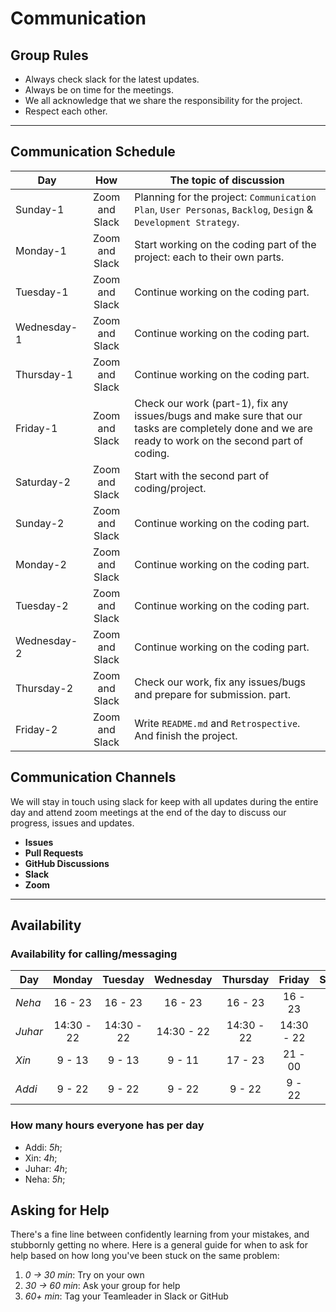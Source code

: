 # Communication

## Group Rules

- Always check slack for the latest updates.
- Always be on time for the meetings.
- We all acknowledge that we share the responsibility for the project.
- Respect each other.

---

## Communication Schedule

| Day         |      How       | The topic of discussion                                                                                                                              |
| ----------- | :------------: | ---------------------------------------------------------------------------------------------------------------------------------------------------- |
| Sunday-1    | Zoom and Slack | Planning for the project: `Communication Plan`, `User Personas`, `Backlog`, `Design` & `Development Strategy`.                                       |
| Monday-1    | Zoom and Slack | Start working on the coding part of the project: each to their own parts.                                                                            |
| Tuesday-1   | Zoom and Slack | Continue working on the coding part.                                                                                                                 |
| Wednesday-1 | Zoom and Slack | Continue working on the coding part.                                                                                                                 |
| Thursday-1  | Zoom and Slack | Continue working on the coding part.                                                                                                                 |
| Friday-1    | Zoom and Slack | Check our work (part-1), fix any issues/bugs and make sure that our tasks are completely done and we are ready to work on the second part of coding. |
| Saturday-2  | Zoom and Slack | Start with the second part of coding/project.                                                                                                        |
| Sunday-2    | Zoom and Slack | Continue working on the coding part.                                                                                                                 |
| Monday-2    | Zoom and Slack | Continue working on the coding part.                                                                                                                 |
| Tuesday-2   | Zoom and Slack | Continue working on the coding part.                                                                                                                 |
| Wednesday-2 | Zoom and Slack | Continue working on the coding part.                                                                                                                 |
| Thursday-2  | Zoom and Slack | Check our work, fix any issues/bugs and prepare for submission. part.                                                                                |
| Friday-2    | Zoom and Slack | Write `README.md` and `Retrospective`. And finish the project.                                                                                       |

## Communication Channels

We will stay in touch using slack for keep with all updates during the entire
day and attend zoom meetings at the end of the day to discuss our progress,
issues and updates.

- **Issues**
- **Pull Requests**
- **GitHub Discussions**
- **Slack**
- **Zoom**

---

## Availability

### Availability for calling/messaging

| Day     |   Monday   |  Tuesday   | Wednesday  |  Thursday  |   Friday   | Saturday | Sunday |
| ------- | :--------: | :--------: | :--------: | :--------: | :--------: | :------: | :----: |
| _Neha_  |  16 - 23   |  16 - 23   |  16 - 23   |  16 - 23   |  16 - 23   |  9 - 23  | 9 - 23 |
| _Juhar_ | 14:30 - 22 | 14:30 - 22 | 14:30 - 22 | 14:30 - 22 | 14:30 - 22 |  8 - 22  | 8 - 22 |
| _Xin_   |   9 - 13   |   9 - 13   |   9 - 11   |  17 - 23   |  21 - 00   |  8 - 22  | 8 - 22 |
| _Addi_  |   9 - 22   |   9 - 22   |   9 - 22   |   9 - 22   |   9 - 22   |  9 - 22  | 9 - 22 |

### How many hours everyone has per day

- Addi: _5h_;
- Xin: _4h_;
- Juhar: _4h_;
- Neha: _5h_;

## Asking for Help

There's a fine line between confidently learning from your mistakes, and
stubbornly getting no where. Here is a general guide for when to ask for help
based on how long you've been stuck on the same problem:

1. _0 -> 30 min_: Try on your own
2. _30 -> 60 min_: Ask your group for help
3. _60+ min_: Tag your Teamleader in Slack or GitHub
